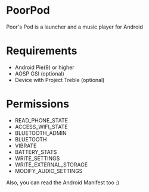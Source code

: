 # PoorPod
Poor's Pod is a launcher and a music player for Android

# Requirements
- Android Pie(9) or higher
- AOSP GSI (optional)
- Device with Project Treble (optional)

# Permissions
 - READ_PHONE_STATE
 - ACCESS_WIFI_STATE
 - BLUETOOTH_ADMIN
 - BLUETOOTH
 - VIBRATE
 - BATTERY_STATS
 - WRITE_SETTINGS
 - WRITE_EXTERNAL_STORAGE
 - MODIFY_AUDIO_SETTINGS

 Also, you can read the Android Manifest too :)

